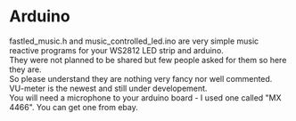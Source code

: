 # Arduino
fastled_music.h
and
music_controlled_led.ino are very simple music reactive programs for your WS2812 LED strip and arduino.
<br>
They were not planned to be shared but few people asked for them so here they are.
<br>
So please understand they are nothing very fancy nor well commented.
<br>
VU-meter is the newest and still under developement.
<br>
You will need a microphone to your arduino board - I used one called "MX 4466".
You can get one from ebay.
